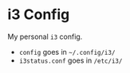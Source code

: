 # i3 Config
My personal `i3` config.

* `config` goes in `~/.config/i3/`
* `i3status.conf` goes in `/etc/i3/`

